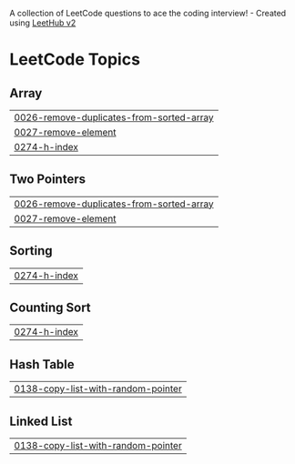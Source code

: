 A collection of LeetCode questions to ace the coding interview! - Created using [LeetHub v2](https://github.com/arunbhardwaj/LeetHub-2.0)
<!---LeetCode Topics Start-->
# LeetCode Topics
## Array
|  |
| ------- |
| [0026-remove-duplicates-from-sorted-array](https://github.com/Sachin80137/DSA/tree/master/0026-remove-duplicates-from-sorted-array) |
| [0027-remove-element](https://github.com/Sachin80137/DSA/tree/master/0027-remove-element) |
| [0274-h-index](https://github.com/Sachin80137/DSA/tree/master/0274-h-index) |
## Two Pointers
|  |
| ------- |
| [0026-remove-duplicates-from-sorted-array](https://github.com/Sachin80137/DSA/tree/master/0026-remove-duplicates-from-sorted-array) |
| [0027-remove-element](https://github.com/Sachin80137/DSA/tree/master/0027-remove-element) |
## Sorting
|  |
| ------- |
| [0274-h-index](https://github.com/Sachin80137/DSA/tree/master/0274-h-index) |
## Counting Sort
|  |
| ------- |
| [0274-h-index](https://github.com/Sachin80137/DSA/tree/master/0274-h-index) |
## Hash Table
|  |
| ------- |
| [0138-copy-list-with-random-pointer](https://github.com/Sachin80137/DSA/tree/master/0138-copy-list-with-random-pointer) |
## Linked List
|  |
| ------- |
| [0138-copy-list-with-random-pointer](https://github.com/Sachin80137/DSA/tree/master/0138-copy-list-with-random-pointer) |
<!---LeetCode Topics End-->